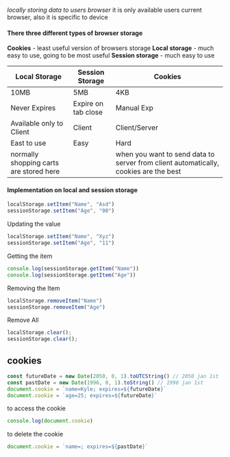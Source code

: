 *locally storing data to users browser*
it is only available users current browser, also it is specific to device

#### There three different types of browser storage
**Cookies** - least useful version of browsers storage
**Local storage** - much easy to use, going to be most useful
**Session storage** - much easy to use

| Local Storage                           | Session Storage     | Cookies                                                                              |
| --------------------------------------- | ------------------- | ------------------------------------------------------------------------------------ |
| 10MB                                    | 5MB                 | 4KB                                                                                  |
| Never Expires                           | Expire on tab close | Manual Exp                                                                           |
| Available only to Client                | Client              | Client/Server                                                                        |
| East to use                             | Easy                | Hard                                                                                 |
| normally shopping carts are stored here |                     | when you want to send data to server from client automatically, cookies are the best |

#### Implementation on local and session storage

```js
localStorage.setItem("Name", "Asd")
sessionStorage.setItem("Age", "00")
```

Updating the value

```js
localStorage.setItem("Name", "Xyz")
sessionStorage.setItem("Age", "11")
```

Getting the item
```js
console.log(sessionStorage.getItem("Name"))
console.log(sessionStorage.getItem("Age"))
```

Removing the Item
```js
localStorage.removeItem("Name")
sessionStorage.removeItem("Age")
```

Remove All 

```js
localStorage.clear();
sessionStorage.clear();
```

## cookies

```js
const futureDate = new Date(2050, 0, 1).toUTCString() // 2050 jan 1st
const pastDate = new Date(1996, 0, 1).toString() // 1996 jan 1st
document.cookie = `name=Kyle; expires=${futureDate}`
document.cookie = `age=25; expires=${futureDate}`
```

to access the cookie

```js
console.log(document.cookie)
```

to delete the cookie

```js
document.cookie = `name=; expires=${pastDate}`
```